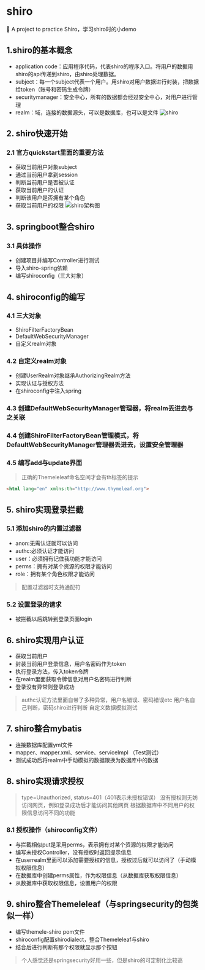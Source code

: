 # shiro
:triangular_flag_on_post: A project to practice Shiro，学习shiro时的小demo
## 1.shiro的基本概念
- application code：应用程序代码，代表shiro的程序入口。将用户的数据用shiro的api传递到shiro，由shiro处理数据。
- subject：每一个subject代表一个用户。用shiro对用户数据进行封装，把数据给token（账号和密码生成令牌）
- securitymanager：安全中心，所有的数据都会经过安全中心，对用户进行管理
- realm：域，连接的数据源头，可以是数据库，也可以是文件
![shiro][1]

## 2. shiro快速开始
### 2.1 官方quickstart里面的重要方法
- 获取当前用户对象subject
- 通过当前用户拿到session
- 判断当前用户是否被认证
- 获取当前用户的认证
- 判断该用户是否拥有某个角色
- 获取当前用户的权限
![shiro架构图][2]

## 3. springboot整合shiro

### 3.1 具体操作
- 创建项目并编写Controller进行测试
- 导入shiro-spring依赖
- 编写shiroconfig（三大对象）


## 4. shiroconfig的编写

### 4.1 三大对象
- ShiroFilterFactoryBean
- DefaultWebSecurityManager
- 自定义realm对象

### 4.2 自定义realm对象
- 创建UserRealm对象继承AuthorizingRealm方法
- 实现认证与授权方法
- 在shiroconfig中注入spring

### 4.3 创建DefaultWebSecurityManager管理器，将realm丢进去与之关联
### 4.4 创建ShiroFilterFactoryBean管理模式，将DefaultWebSecurityManager管理器丢进去，设置安全管理器
### 4.5 编写add与update界面

> 正确的Themeleleaf命名空间才会有th标签的提示

```html
<html lang="en" xmlns:th="http://www.thymeleaf.org">
```

## 5. shiro实现登录拦截

### 5.1 添加shiro的内置过滤器
- anon:无需认证就可以访问
- authc:必须认证才能访问
- user：必须拥有记住我功能才能访问
- perms：拥有对某个资源的权限才能访问
- role：拥有某个角色权限才能访问
> 配置过滤器时支持通配符

### 5.2 设置登录的请求
- 被拦截以后跳转到登录页面login

## 6. shiro实现用户认证
- 获取当前用户
- 封装当前用户登录信息，用户名密码作为token
- 执行登录方法，传入token令牌
- 在realm里面获取令牌信息对用户名密码进行判断
- 登录没有异常则登录成功

> authc认证方法里面自带了多种异常，用户名错误、密码错误etc
> 用户名自己判断，密码shiro进行判断
> 自定义数据模拟测试

## 7. shiro整合mybatis
- 连接数据库配置yml文件
- mapper、mapper.xml、service、serviceImpl  （Test测试）
- 测试成功后将realm中手动模拟的数据跟换为数据库中的数据


## 8. shiro实现请求授权
> type=Unauthorized, status=401（401表示未授权错误）
> 没有授权则无妨访问网页，例如登录成功后才能访问其他网页
> 根据数据库中不同用户的权限信息访问不同的功能

### 8.1 授权操作（shiroconfig文件）
- 与拦截相似put是采用perms，表示拥有对某个资源的权限才能访问
- 编写未授权Controller，没有授权时返回提示信息
- 在userrealm里面可以添加需要授权的信息，授权过后就可以访问了（手动模拟权限信息）
- 在数据库中创建perms属性，作为权限信息（从数据库获取权限信息）
- 从数据库中获取权限信息，设置用户的权限

## 9. shiro整合Themeleleaf（与springsecurity的包类似一样）
- 编写themele-shiro pom文件
- shiroconfig配置shirodialect，整合Themeleleaf与shiro
- 结合后进行判断有那个权限就显示那个按钮

> 个人感觉还是springsecurity好用一些，但是shiro的可定制化比较高


  [1]: https://static.looni.ink/article/shiro/shiro_1.png#vwid=549&vhei=271
  [2]: https://static.looni.ink/article/shiro/shiro_2.png#vwid=521&vhei=356
